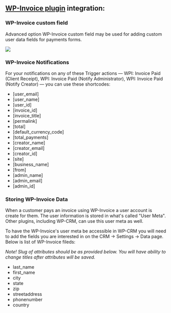 ## [WP-Invoice plugin](https://www.usabilitydynamics.com/product/wp-invoice) integration:

### WP-Invoice custom field

Advanced option WP-Invoice custom field may be used for adding custom user data fields for payments forms.

![](https://storage.googleapis.com/media.usabilitydynamics.com/2016/10/crm-invoice-custom-fields.png)

### WP-Invoice Notifications

For your notifications on any of these Trigger actions — WPI: Invoice Paid (Client Receipt), WPI: Invoice Paid (Notify Administrator), WPI: Invoice Paid (Notify Creator) — you can use these shortcodes:

* [user_email] 
* [user_name] 
* [user_id] 
* [invoice_id] 
* [invoice_title] 
* [permalink] 
* [total]
* [default_currency_code] 
* [total_payments] 
* [creator_name] 
* [creator_email] 
* [creator_id] 
* [site] 
* [business_name]
* [from] 
* [admin_name]
* [admin_email]
* [admin_id]

### Storing WP-Invoice Data

When a customer pays an invoice using WP-Invoice a user account is create for them. The user information is stored in what's called "User Meta". Other plugins, including WP-CRM, can use this user meta as well. 

To have the WP-Invoice's user meta be accessible in WP-CRM you will need to add the fields you are interested in on the CRM -> Settings -> Data page. Below is list of WP-Invoice fileds:

_Note! Slug of attributes should be as provided below. You will have ability to change titles after attributes will be saved._

* last_name
* first_name
* city
* state
* zip
* streetaddress
* phonenumber
* country